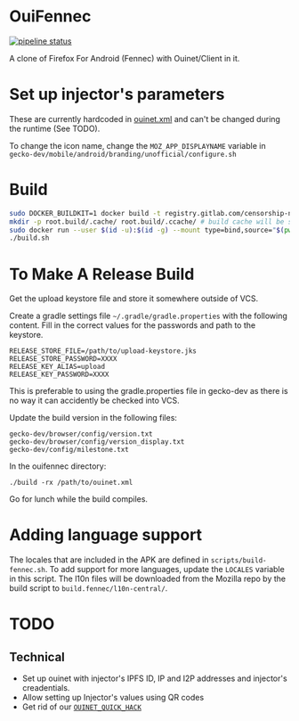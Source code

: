 # OuiFennec

[![pipeline status](https://gitlab.com/censorship-no/ceno-browser/badges/master/pipeline.svg)](https://gitlab.com/censorship-no/ceno-browser/commits/master)

A clone of Firefox For Android (Fennec) with Ouinet/Client in it.

# Set up injector's parameters

These are currently hardcoded in [ouinet.xml](https://github.com/equalitie/gecko-dev/blob/ouinet/mobile/android/app/src/main/res/values/ouinet.xml)
and can't be changed during the runtime (See TODO).

To change the icon name, change the `MOZ_APP_DISPLAYNAME` variable in
`gecko-dev/mobile/android/branding/unofficial/configure.sh`

# Build

```sh
sudo DOCKER_BUILDKIT=1 docker build -t registry.gitlab.com/censorship-no/ceno-browser:bootstrap .
mkdir -p root.build/.cache/ root.build/.ccache/ # build cache will be stored in $PWD/ouinet.build, $PWD/ouifennec.build, and $PWD/root.build
sudo docker run --user $(id -u):$(id -g) --mount type=bind,source="$(pwd)",target=/usr/local/src/ouifennec --mount type=bind,source="$(pwd)/root.build/.cache",target=/root/.cache --mount type=bind,source="$(pwd)/root.build/.ccache",target=/root/.ccache registry.gitlab.com/censorship-no/ceno-browser:bootstrap
./build.sh
```

# To Make A Release Build

Get the upload keystore file and store it somewhere outside of VCS.

Create a gradle settings file `~/.gradle/gradle.properties` with the following content. Fill in the correct values for the passwords and path to the keystore.
```
RELEASE_STORE_FILE=/path/to/upload-keystore.jks
RELEASE_STORE_PASSWORD=XXXX
RELEASE_KEY_ALIAS=upload
RELEASE_KEY_PASSWORD=XXXX
```
This is preferable to using the gradle.properties file in gecko-dev as there is no way it can accidently be checked into VCS.

Update the build version in the following files:
```
gecko-dev/browser/config/version.txt
gecko-dev/browser/config/version_display.txt
gecko-dev/config/milestone.txt
```

In the ouifennec directory:
```
./build -rx /path/to/ouinet.xml
```
Go for lunch while the build compiles.

# Adding language support 
The locales that are included in the APK are defined in `scripts/build-fennec.sh`. To add support for more languages, update the `LOCALES` variable in this script. The l10n files will be downloaded from the Mozilla repo by the build script to `build.fennec/l10n-central/`.

# TODO

## Technical

* Set up ouinet with injector's IPFS ID, IP and I2P addresses and
  injector's creadentials.
* Allow setting up Injector's values using QR codes
* Get rid of our [`OUINET_QUICK_HACK`](https://github.com/equalitie/gecko-dev/commit/2de7aad32981201d5a75cfbc9c49acf38f21dc0c)
